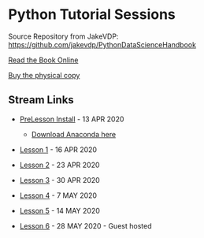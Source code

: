 # Python Tutorial Sessions

Source Repository from JakeVDP: https://github.com/jakevdp/PythonDataScienceHandbook

[Read the Book Online](https://jakevdp.github.io/PythonDataScienceHandbook/)

[Buy the physical copy](http://shop.oreilly.com/product/0636920034919.do)

## Stream Links
* [PreLesson Install](https://youtu.be/sMAiG-IuzCg) - 13 APR 2020

  * [Download Anaconda here](https://www.anaconda.com/distribution/)

* [Lesson 1](https://youtu.be/vDvbVWg-PfU) - 16 APR 2020
* [Lesson 2](https://youtu.be/-6ny70l_F3Q) - 23 APR 2020
* [Lesson 3](https://youtu.be/W37ynqSDOyI) - 30 APR 2020
* [Lesson 4](https://youtu.be/Z2Ig2T-7TlM) - 7 MAY 2020
* [Lesson 5](https://youtu.be/gOj0d6Y9ewU) - 14 MAY 2020
* [Lesson 6](https://youtu.be/hliicLS4Q5o) - 28 MAY 2020 - Guest hosted
